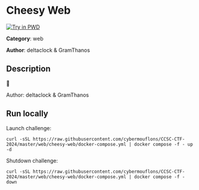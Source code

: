 # Cheesy Web

[![Try in PWD](https://raw.githubusercontent.com/play-with-docker/stacks/master/assets/images/button.png)](https://labs.play-with-docker.com/?stack=https://raw.githubusercontent.com/cybermouflons/CCSC-CTF-2024/master/web/cheesy-web/docker-compose.yml)


**Category**: web

**Author**: deltaclock & GramThanos

## Description

🧀


Author: deltaclock & GramThanos


## Run locally

Launch challenge:
```
curl -sSL https://raw.githubusercontent.com/cybermouflons/CCSC-CTF-2024/master/web/cheesy-web/docker-compose.yml | docker compose -f - up -d
```

Shutdown challenge:
```
curl -sSL https://raw.githubusercontent.com/cybermouflons/CCSC-CTF-2024/master/web/cheesy-web/docker-compose.yml | docker compose -f - down
```
